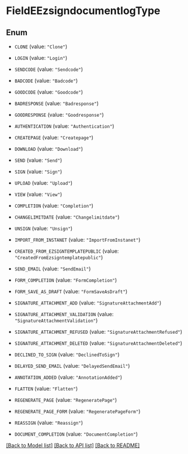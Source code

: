 # FieldEEzsigndocumentlogType

## Enum


* `CLONE` (value: `"Clone"`)

* `LOGIN` (value: `"Login"`)

* `SENDCODE` (value: `"Sendcode"`)

* `BADCODE` (value: `"Badcode"`)

* `GOODCODE` (value: `"Goodcode"`)

* `BADRESPONSE` (value: `"Badresponse"`)

* `GOODRESPONSE` (value: `"Goodresponse"`)

* `AUTHENTICATION` (value: `"Authentication"`)

* `CREATEPAGE` (value: `"Createpage"`)

* `DOWNLOAD` (value: `"Download"`)

* `SEND` (value: `"Send"`)

* `SIGN` (value: `"Sign"`)

* `UPLOAD` (value: `"Upload"`)

* `VIEW` (value: `"View"`)

* `COMPLETION` (value: `"Completion"`)

* `CHANGELIMITDATE` (value: `"Changelimitdate"`)

* `UNSIGN` (value: `"Unsign"`)

* `IMPORT_FROM_INSTANET` (value: `"ImportFromInstanet"`)

* `CREATED_FROM_EZSIGNTEMPLATEPUBLIC` (value: `"CreatedFromEzsigntemplatepublic"`)

* `SEND_EMAIL` (value: `"SendEmail"`)

* `FORM_COMPLETION` (value: `"FormCompletion"`)

* `FORM_SAVE_AS_DRAFT` (value: `"FormSaveAsDraft"`)

* `SIGNATURE_ATTACHMENT_ADD` (value: `"SignatureAttachmentAdd"`)

* `SIGNATURE_ATTACHMENT_VALIDATION` (value: `"SignatureAttachmentValidation"`)

* `SIGNATURE_ATTACHMENT_REFUSED` (value: `"SignatureAttachmentRefused"`)

* `SIGNATURE_ATTACHMENT_DELETED` (value: `"SignatureAttachmentDeleted"`)

* `DECLINED_TO_SIGN` (value: `"DeclinedToSign"`)

* `DELAYED_SEND_EMAIL` (value: `"DelayedSendEmail"`)

* `ANNOTATION_ADDED` (value: `"AnnotationAdded"`)

* `FLATTEN` (value: `"Flatten"`)

* `REGENERATE_PAGE` (value: `"RegeneratePage"`)

* `REGENERATE_PAGE_FORM` (value: `"RegeneratePageForm"`)

* `REASSIGN` (value: `"Reassign"`)

* `DOCUMENT_COMPLETION` (value: `"DocumentCompletion"`)


[[Back to Model list]](../README.md#documentation-for-models) [[Back to API list]](../README.md#documentation-for-api-endpoints) [[Back to README]](../README.md)


